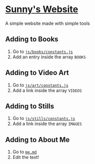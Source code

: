 # [Sunny's Website](https://sunnypork.github.io/)

A simple website made with simple tools

## Adding to Books

1. Go to [`js/books/constants.js`](./js/books/constants.js)
1. Add an entry inside the array `BOOKS`

## Adding to Video Art

1. Go to [`js/art/constants.js`](./js/art/constants.js)
1. Add a link inside the array `VIDEOS`

## Adding to Stills

1. Go to [`js/stills/constants.js`](./js/stills/constants.js)
1. Add a link inside the array `IMAGES`

## Adding to About Me

1. Go to [`me.md`](./me.md)
1. Edit the text!


